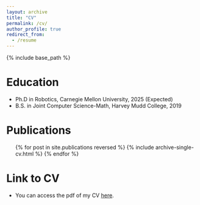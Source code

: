 ```yaml
---
layout: archive
title: "CV"
permalink: /cv/
author_profile: true
redirect_from:
  - /resume
---
```


{% include base_path %}

Education
======
* Ph.D in Robotics, Carnegie Mellon University, 2025 (Expected)
* B.S. in Joint Computer Science-Math, Harvey Mudd College, 2019

Publications
======
  <ul>{% for post in site.publications reversed %}
    {% include archive-single-cv.html %}
  {% endfor %}</ul>

Link to CV
======
* You can access the pdf of my CV [here](files/CV.pdf).